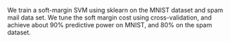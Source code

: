 We train a soft-margin SVM using sklearn on the MNIST dataset and spam mail data set. We tune the soft margin cost using cross-validation, and achieve about 90% predictive power on
MNIST, and 80% on the spam dataset.
